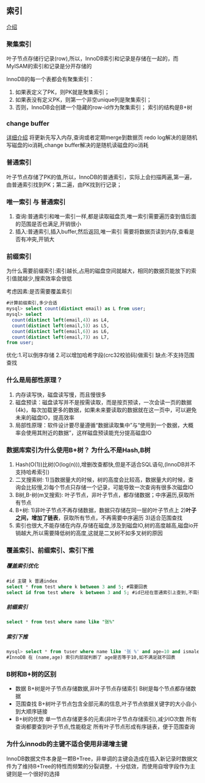## 索引

[介绍](https://mp.weixin.qq.com/s/YMbRJwyjutGMD1KpI_fS0A)

### 聚集索引

叶子节点存储行记录(row),所以，InnoDB索引和记录是存储在一起的，而MyISAM的索引和记录是分开存储的

InnoDB的每一个表都会有聚集索引：
1. 如果表定义了PK，则PK就是聚集索引；
2. 如果表没有定义PK，则第一个非空unique列是聚集索引；
3. 否则，InnoDB会创建一个隐藏的row-id作为聚集索引；
索引的结构是B+树   

### change buffer
[详细介绍](https://www.cnblogs.com/virgosnail/p/10454150.html)
将更新先写入内存,查询或者定期merge到数据页
redo log解决的是随机写磁盘的io消耗,change buffer解决的是随机读磁盘的io消耗

### 普通索引
叶子节点存储了PK的值,所以，InnoDB的普通索引，实际上会扫描两遍,第一遍，由普通索引找到PK；第二遍，由PK找到行记录；

### 唯一索引 与 普通索引
1. 查询:普通索引和唯一索引一样,都是读取磁盘页,唯一索引需要遍历查到值后面的范围是否也满足,开销很小
2. 插入:普通索引,插入buffer,然后返回,唯一索引 需要将数据页读到内存,查看是否有冲突,开销大

### 前缀索引
为什么需要前缀索引:索引越长,占用的磁盘空间就越大，相同的数据页能放下的索引值就越少,搜索效率会很低

考虑因素:是否需要覆盖索引
```sql
#计算前缀索引,多少合适
mysql> select count(distinct email) as L from user;
mysql> select 
  count(distinct left(email,4)）as L4,
  count(distinct left(email,5)）as L5,
  count(distinct left(email,6)）as L6,
  count(distinct left(email,7)）as L7,
from user;


```

优化:1.可以倒序存储 2.可以增加哈希字段(crc32校验码)做索引
缺点:不支持范围查找

### 什么是局部性原理？

1. 内存读写快，磁盘读写慢，而且慢很多
2. 磁盘预读：磁盘读写并不是按需读取，而是按页预读，一次会读一页的数据(4k)，每次加载更多的数据，如果未来要读取的数据就在这一页中，可以避免未来的磁盘IO，提高效率
3. 局部性原理：软件设计要尽量遵循“数据读取集中”与“使用到一个数据，大概率会使用其附近的数据”，这样磁盘预读能充分提高磁盘IO

### 数据库索引为什么使用B+树？ 为什么不是Hash,B树

1. Hash(O(1))比树(O(log(n))),增删改查都快,但是不适合SQL语句,(InnoDB并不支持哈希索引)
2. 二叉搜索树: 1)当数据量大的时候，树的高度会比较高，数据量大的时候，查询会比较慢,2)每个节点只存储一个记录，可能导致一次查询有很多次磁盘IO
3. B树,B-树(m叉搜索): 叶子节点，非叶子节点，都存储数据；中序遍历,获取所有节点
4. B+树: 1)非叶子节点不再存储数据，数据只存储在同一层的叶子节点上 2)**叶子之间，增加了链表**，获取所有节点，不再需要中序遍历 3)适合范围查找
5. 索引也很大,不能存储在内存,存储在磁盘,涉及到磁盘IO,树的高度越高,磁盘io开销越大,所以需要降低树的高度,这就是二叉树不如多叉树的原因

### 覆盖索引、前缀索引、索引下推

##### 覆盖索引优化
```sql
#id 主键 k 普通index
select * from test where k between 3 and 5; #需要回表
select id from test where  k between 3 and 5; #id已经在普通索引上查到,不需要回表
```
##### 前缀索引
```sql
select * from test where name like "张%"
```

##### 索引下推
```sql
mysql> select * from tuser where name like '张 %' and age=10 and ismale=1;
#InnoDB 在 (name,age) 索引内部就判断了 age是否等于10,如不满足就不回表
```
    
### B树和B+树的区别

- 数据
    B+树是叶子节点存储数据,非叶子节点存储索引
    B树是每个节点都存储数据
- 范围查找
    B+树叶子节点包含全部元素的信息,叶子节点依据关键字的大小自小到大顺序链接
- B+树的优势
    单一节点存储更多的元素(非叶子节点存储索引),减少IO次数
    所有查询都要查到叶子节点,性能稳定
    所有叶子节点形成有序链表，便于范围查询
    

### 为什么innodb的主键不适合使用非递增主键

InnoDB数据文件本身是一颗B+Tree，非单调的主键会造成在插入新记录时数据文件为了维持B+Tree的特性而频繁的分裂调整，十分低效，而使用自增字段作为主键则是一个很好的选择
